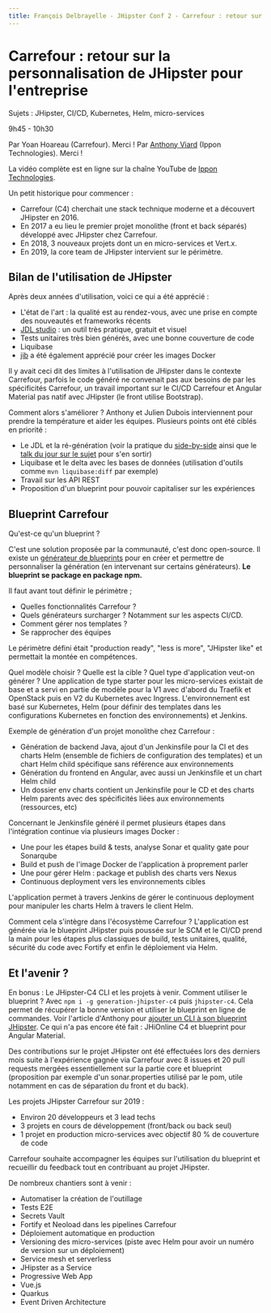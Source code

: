 ```yaml
---
title: François Delbrayelle - JHipster Conf 2 - Carrefour : retour sur la personnalisation de JHipster pour l'entreprise (notes)
---
```


# Carrefour : retour sur la personnalisation de JHipster pour l'entreprise

Sujets : JHipster, CI/CD, Kubernetes, Helm, micro-services

9h45 - 10h30

Par Yoan Hoareau (Carrefour). Merci !
Par [Anthony Viard](https://twitter.com/avdev4j) (Ippon Technologies). Merci !

La vidéo complète est en ligne sur la chaîne YouTube de [Ippon Technologies](https://www.youtube.com/watch?v=OlbfgXjw5g0).

Un petit historique pour commencer :
- Carrefour (C4) cherchait une stack technique moderne et a découvert JHipster en 2016.
- En 2017 a eu lieu le premier projet monolithe (front et back séparés) développé avec JHipster chez Carrefour.
- En 2018, 3 nouveaux projets dont un en micro-services et Vert.x.
- En 2019, la core team de JHipster intervient sur le périmètre.

## Bilan de l'utilisation de JHipster

Après deux années d'utilisation, voici ce qui a été apprécié :
- L'état de l'art : la qualité est au rendez-vous, avec une prise en compte des nouveautés et frameworks récents
- [JDL studio](https://start.jhipster.tech/jdl-studio/) : un outil très pratique, gratuit et visuel
- Tests unitaires très bien générés, avec une bonne couverture de code
- Liquibase
- [jib](https://github.com/GoogleContainerTools/jib) a été également apprécié pour créer les images Docker

Il y avait ceci dit des limites à l'utilisation de JHipster dans le contexte Carrefour, parfois le code généré ne convenait pas aux besoins de par les spécificités Carrefour, un travail important sur le CI/CD Carrefour et Angular Material pas natif avec JHipster (le front utilise Bootstrap).

Comment alors s'améliorer ? Anthony et Julien Dubois interviennent pour prendre la température et aider les équipes. Plusieurs points ont été ciblés en priorité :
- Le JDL et la ré-génération (voir la pratique du [side-by-side](https://www.youtube.com/watch?v=9WVpwIUEty0) ainsi que le [talk du jour sur le sujet](side-by-side.md) pour s'en sortir)
- Liquibase et le delta avec les bases de données (utilisation d'outils comme `mvn liquibase:diff` par exemple)
- Travail sur les API REST
- Proposition d'un blueprint pour pouvoir capitaliser sur les expériences

## Blueprint Carrefour

Qu'est-ce qu'un blueprint ?

C'est une solution proposée par la communauté, c'est donc open-source. Il existe un [générateur de blueprints](https://www.jhipster.tech/modules/creating-a-blueprint/) pour en créer et permettre de personnaliser la génération (en intervenant sur certains générateurs). __Le blueprint se package en package npm.__

Il faut avant tout définir le périmètre ;
- Quelles fonctionnalités Carrefour ?
- Quels générateurs surcharger ? Notamment sur les aspects CI/CD.
- Comment gérer nos templates ?
- Se rapprocher des équipes

Le périmètre défini était "production ready", "less is more", "JHipster like" et permettait la montée en compétences.

Quel modèle choisir ? Quelle est la cible ? Quel type d'application veut-on générer ?
Une application de type starter pour les micro-services existait de base et a servi en partie de modèle pour la V1 avec d'abord du Traefik et OpenStack puis en V2 du Kubernetes avec Ingress. L'environnement est basé sur Kubernetes, Helm (pour définir des templates dans les configurations Kubernetes en fonction des environnements) et Jenkins.

Exemple de génération d'un projet monolithe chez Carrefour :
- Génération de backend Java, ajout d'un Jenkinsfile pour la CI et des charts Helm (ensemble de fichiers de configuration des templates) et un chart Helm child spécifique sans référence aux environnements
- Génération du frontend en Angular, avec aussi un Jenkinsfile et un chart Helm child
- Un dossier env charts contient un Jenkinsfile pour le CD et des charts Helm parents avec des spécificités liées aux environnements (ressources, etc)

Concernant le Jenkinsfile généré il permet plusieurs étapes dans l'intégration continue via plusieurs images Docker :
- Une pour les étapes build & tests, analyse Sonar et quality gate pour Sonarqube
- Build et push de l'image Docker de l'application à proprement parler
- Une pour gérer Helm : package et publish des charts vers Nexus
- Continuous deployment vers les environnements cibles

L'application permet à travers Jenkins de gérer le continuous deployment pour manipuler les charts Helm à travers le client Helm.

Comment cela s'intègre dans l'écosystème Carrefour ? L'application est générée via le blueprint JHipster puis poussée sur le SCM et le CI/CD prend la main pour les étapes plus classiques de build, tests unitaires, qualité, sécurité du code avec Fortify et enfin le déploiement via Helm.

## Et l'avenir ?

En bonus : Le JHipster-C4 CLI et les projets à venir. Comment utiliser le blueprint ? Avec `npm i -g generation-jhipster-c4` puis `jhipster-c4`. Cela permet de récupérer la bonne version et utiliser le blueprint en ligne de commandes. Voir l'article d'Anthony pour [ajouter un CLI à son blueprint JHipster](https://medium.com/@anth.viard/add-a-cli-to-your-jhipster-blueprint-748c4eaf6160). Ce qui n'a pas encore été fait : JHiOnline C4 et blueprint pour Angular Material.

Des contributions sur le projet JHipster ont été effectuées lors des derniers mois suite à l'expérience gagnée via Carrefour avec 8 issues et 20 pull requests mergées essentiellement sur la partie core et blueprint (proposition par exemple d'un sonar.properties utilisé par le pom, utile notamment en cas de séparation du front et du back).

Les projets JHipster Carrefour sur 2019 :
- Environ 20 développeurs et 3 lead techs
- 3 projets en cours de développement (front/back ou back seul)
- 1 projet en production micro-services avec objectif 80 % de couverture de code

Carrefour souhaite accompagner les équipes sur l'utilisation du blueprint et recueillir du feedback tout en contribuant au projet JHipster.

De nombreux chantiers sont à venir :
- Automatiser la création de l'outillage
- Tests E2E
- Secrets Vault
- Fortify et Neoload dans les pipelines Carrefour
- Déploiement automatique en production
- Versioning des micro-services (piste avec Helm pour avoir un numéro de version sur un déploiement)
- Service mesh et serverless
- JHipster as a Service
- Progressive Web App
- Vue.js
- Quarkus
- Event Driven Architecture
